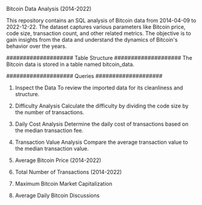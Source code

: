Bitcoin Data Analysis (2014-2022)

This repository contains an SQL analysis of Bitcoin data from 2014-04-09 to 2022-12-22. The dataset captures various parameters like Bitcoin price, code size, transaction count, and other related metrics. The objective is to gain insights from the data and understand the dynamics of Bitcoin's behavior over the years.

####################
Table Structure
####################
The Bitcoin data is stored in a table named bitcoin_data. 

####################
Queries
####################
1. Inspect the Data
To review the imported data for its cleanliness and structure.

2. Difficulty Analysis
Calculate the difficulty by dividing the code size by the number of transactions.

3. Daily Cost Analysis
Determine the daily cost of transactions based on the median transaction fee.

4. Transaction Value Analysis
Compare the average transaction value to the median transaction value.

5. Average Bitcoin Price (2014-2022)

6. Total Number of Transactions (2014-2022)

7. Maximum Bitcoin Market Capitalization

8. Average Daily Bitcoin Discussions
